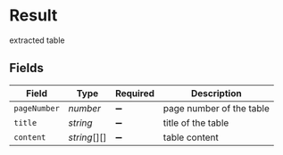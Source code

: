 # Result

extracted table


## Fields

| Field                    | Type                     | Required                 | Description              |
| ------------------------ | ------------------------ | ------------------------ | ------------------------ |
| `pageNumber`             | *number*                 | :heavy_minus_sign:       | page number of the table |
| `title`                  | *string*                 | :heavy_minus_sign:       | title of the table       |
| `content`                | *string*[][]             | :heavy_minus_sign:       | table content            |